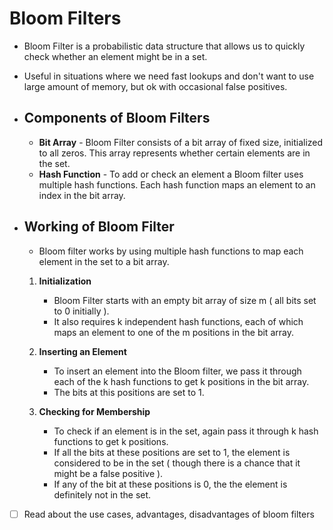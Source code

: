 # Bloom Filters
- Bloom Filter is a probabilistic data structure that allows us to quickly check whether an element might be in a set.
- Useful in situations where we need fast lookups and don't want to use large amount of memory, but ok with occasional false positives.

- ## Components of Bloom Filters
	- **Bit Array** - Bloom Filter consists of a bit array of fixed size, initialized to all zeros. This array represents whether certain elements are in the set.
	- **Hash Function** - To add or check an element a Bloom filter uses multiple hash functions. Each hash function maps an element to an index in the bit array.

- ## Working of Bloom Filter
	- Bloom filter works by using multiple hash functions to map each element in the set to a bit array.
	1. **Initialization**
		- Bloom Filter starts with an empty bit array of size m ( all bits set to 0 initially ).
		- It also requires k independent hash functions, each of which maps an element to one of the m positions in the bit array.

	2. **Inserting an Element**
		- To insert an element into the Bloom filter, we pass it through each of the k hash functions to get k positions in the bit array.
		- The bits at this positions are set to 1.

	3. **Checking for Membership**
		- To check if an element is in the set, again pass it through k hash functions to get k positions.
		- If all the bits at these positions are set to 1, the element is considered to be in the set ( though there is a chance that it might be a false positive ).
		- If any of the bit at these positions is 0, the the element is definitely not in the set.


- [ ] Read about the use cases, advantages, disadvantages of bloom filters
